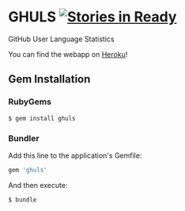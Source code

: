 # GHULS [![Stories in Ready](https://badge.waffle.io/elifoster/GHULS.png?label=ready&title=Ready)](https://waffle.io/elifoster/GHULS)
GitHub User Language Statistics

You can find the webapp on [Heroku](http://ghuls.herokuapp.com)!

## Gem Installation
### RubyGems
```
$ gem install ghuls
```

### Bundler
Add this line to the application's Gemfile:
``` ruby
gem 'ghuls'
```

And then execute:
```
$ bundle
```
